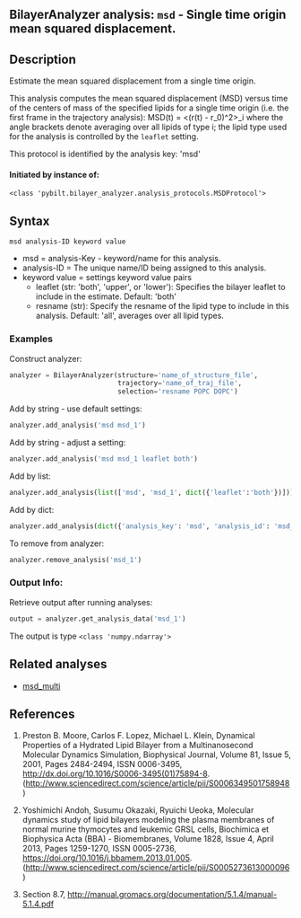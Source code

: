 ## BilayerAnalyzer analysis: ```msd``` - Single time origin mean squared displacement.
 
## Description
 
Estimate the mean squared displacement from a single time origin.

This analysis computes the mean squared displacement (MSD) versus time
of the centers of mass of the specified lipids for a single time origin
(i.e. the first frame in the trajectory analysis):
MSD(t) = <(r(t) - r_0)^2>\_i
where the angle brackets denote averaging over all lipids of type i;
the lipid type used for the analysis is controlled by the ```leaflet```
setting.

This protocol is identified by the analysis key: 'msd'


#### Initiated by instance of:
 
    <class 'pybilt.bilayer_analyzer.analysis_protocols.MSDProtocol'>

## Syntax

```
msd analysis-ID keyword value
```
* msd = analysis-Key - keyword/name for this analysis.
* analysis-ID = The unique name/ID being assigned to this analysis.
* keyword value = settings keyword value pairs 
    * leaflet (str: 'both', 'upper', or 'lower'): Specifies the bilayer leaflet to include in the estimate. Default: 'both'
    * resname (str): Specify the resname of the lipid type to include in this analysis. Default: 'all', averages over all lipid types.

### Examples
Construct analyzer:
```python
analyzer = BilayerAnalyzer(structure='name_of_structure_file',
                           trajectory='name_of_traj_file',
                           selection='resname POPC DOPC')
```
 
Add by string - use default settings:
```python
analyzer.add_analysis('msd msd_1') 
```
 
Add by string - adjust a setting: 
```python
analyzer.add_analysis('msd msd_1 leaflet both')
```
 
Add by list:
```python
analyzer.add_analysis(list(['msd', 'msd_1', dict({'leaflet':'both'})]))
```
 
Add by dict: 
```python
analyzer.add_analysis(dict({'analysis_key': 'msd', 'analysis_id': 'msd_1','analysis_settings':dict({'leaflet':'both'})}))
```
 
To remove from analyzer: 
```python
analyzer.remove_analysis('msd_1')
```
 
### Output Info:
Retrieve output after running analyses:
```python
output = analyzer.get_analysis_data('msd_1')
```
 
The output is type ```<class 'numpy.ndarray'>```
 
## Related analyses
* [msd_multi](msd_multi.html)

## References

1. Preston B. Moore, Carlos F. Lopez, Michael L. Klein, Dynamical
Properties of a Hydrated Lipid Bilayer from a Multinanosecond
Molecular Dynamics Simulation, Biophysical Journal, Volume 81,
Issue 5, 2001, Pages 2484-2494, ISSN 0006-3495,
http://dx.doi.org/10.1016/S0006-3495(01)75894-8.
(http://www.sciencedirect.com/science/article/pii/S0006349501758948)

2. Yoshimichi Andoh, Susumu Okazaki, Ryuichi Ueoka, Molecular
dynamics study of lipid bilayers modeling the plasma membranes
of normal murine thymocytes and leukemic GRSL cells, Biochimica
et Biophysica Acta (BBA) - Biomembranes, Volume 1828, Issue 4,
April 2013, Pages 1259-1270, ISSN 0005-2736,
https://doi.org/10.1016/j.bbamem.2013.01.005.
(http://www.sciencedirect.com/science/article/pii/S0005273613000096)

3. Section 8.7,
http://manual.gromacs.org/documentation/5.1.4/manual-5.1.4.pdf
